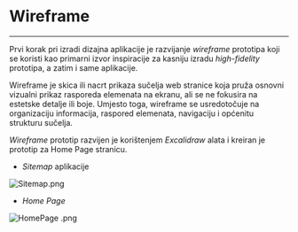 # Wireframe

---

Prvi korak pri izradi dizajna aplikacije je razvijanje *wireframe* prototipa koji se koristi kao primarni izvor inspiracije za kasniju izradu *high-fidelity* prototipa, a zatim i same aplikacije.

Wireframe je skica ili nacrt prikaza sučelja web stranice koja pruža osnovni vizualni prikaz rasporeda elemenata na ekranu, ali se ne fokusira na estetske detalje ili boje. Umjesto toga, wireframe se usredotočuje na organizaciju informacija, raspored elemenata, navigaciju i općenitu strukturu sučelja.

*Wireframe* prototip razvijen je korištenjem *Excalidraw* alata i  kreiran je prototip za Home Page stranicu.

- *Sitemap* aplikacije

![Sitemap.png](Wireframe%2061ffaa83cc81438ab7065941d8282dff/Sitemap.png)

- *Home Page*

![HomePage .png](Wireframe%2061ffaa83cc81438ab7065941d8282dff/HomePage_.png)